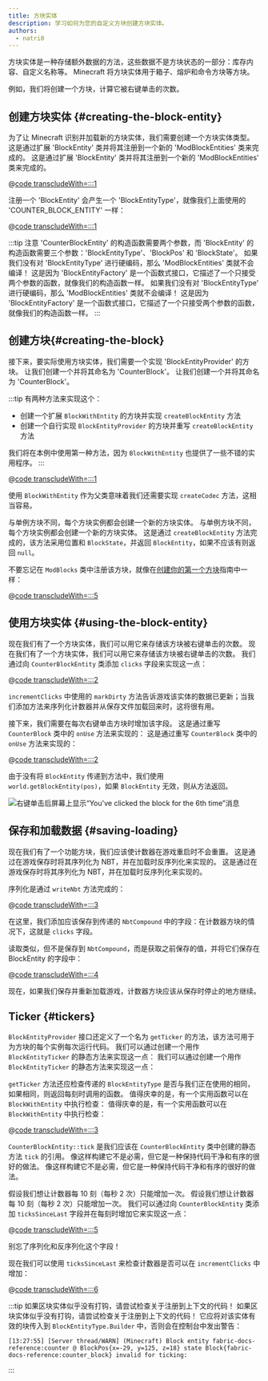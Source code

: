 ```yaml
---
title: 方块实体
description: 学习如何为您的自定义方块创建方块实体。
authors:
  - natri0
---
```


方块实体是一种存储额外数据的方法，这些数据不是方块状态的一部分：库存内容、自定义名称等。
Minecraft 将方块实体用于箱子、熔炉和命令方块等方块。

例如，我们将创建一个方块，计算它被右键单击的次数。

## 创建方块实体 {#creating-the-block-entity}

为了让 Minecraft 识别并加载新的方块实体，我们需要创建一个方块实体类型。 这是通过扩展 'BlockEntity' 类并将其注册到一个新的 'ModBlockEntities' 类来完成的。 这是通过扩展 'BlockEntity' 类并将其注册到一个新的 'ModBlockEntities' 类来完成的。

@[code transcludeWith=:::1](@/reference/1.21.8/src/main/java/com/example/docs/block/entity/custom/CounterBlockEntity.java)

注册一个 'BlockEntity' 会产生一个 'BlockEntityType'，就像我们上面使用的 'COUNTER_BLOCK_ENTITY' 一样：

@[code transcludeWith=:::1](@/reference/1.21.8/src/main/java/com/example/docs/block/entity/ModBlockEntities.java)

:::tip
注意 'CounterBlockEntity' 的构造函数需要两个参数，而 'BlockEntity' 的构造函数需要三个参数：'BlockEntityType'、'BlockPos' 和 'BlockState'。
如果我们没有对 'BlockEntityType' 进行硬编码，那么 'ModBlockEntities' 类就不会编译！ 这是因为 'BlockEntityFactory' 是一个函数式接口，它描述了一个只接受两个参数的函数，就像我们的构造函数一样。
如果我们没有对 'BlockEntityType' 进行硬编码，那么 'ModBlockEntities' 类就不会编译！ 这是因为 'BlockEntityFactory' 是一个函数式接口，它描述了一个只接受两个参数的函数，就像我们的构造函数一样。
:::

## 创建方块{#creating-the-block}

接下来，要实际使用方块实体，我们需要一个实现 'BlockEntityProvider' 的方块。 让我们创建一个并将其命名为 'CounterBlock'。 让我们创建一个并将其命名为 'CounterBlock'。

:::tip
有两种方法来实现这个：

- 创建一个扩展 `BlockWithEntity` 的方块并实现 `createBlockEntity` 方法
- 创建一个自行实现 `BlockEntityProvider` 的方块并重写 `createBlockEntity` 方法

我们将在本例中使用第一种方法，因为 `BlockWithEntity` 也提供了一些不错的实用程序。
:::

@[code transcludeWith=:::1](@/reference/1.21.8/src/main/java/com/example/docs/block/custom/CounterBlock.java)

使用 `BlockWithEntity` 作为父类意味着我们还需要实现 `createCodec` 方法，这相当容易。

与单例方块不同，每个方块实例都会创建一个新的方块实体。 与单例方块不同，每个方块实例都会创建一个新的方块实体。 这是通过 `createBlockEntity` 方法完成的，该方法采用位置和 `BlockState`，并返回 `BlockEntity`，如果不应该有则返回 `null`。

不要忘记在 `ModBlocks` 类中注册该方块，就像在[创建你的第一个方块](../blocks/first-block)指南中一样：

@[code transcludeWith=:::5](@/reference/1.21.8/src/main/java/com/example/docs/block/ModBlocks.java)

## 使用方块实体 {#using-the-block-entity}

现在我们有了一个方块实体，我们可以用它来存储该方块被右键单击的次数。 现在我们有了一个方块实体，我们可以用它来存储该方块被右键单击的次数。 我们通过向 `CounterBlockEntity` 类添加 `clicks` 字段来实现这一点：

@[code transcludeWith=:::2](@/reference/1.21.8/src/main/java/com/example/docs/block/entity/custom/CounterBlockEntity.java)

`incrementClicks` 中使用的 `markDirty` 方法告诉游戏该实体的数据已更新；当我们添加方法来序列化计数器并从保存文件加载回来时，这将很有用。

接下来，我们需要在每次右键单击方块时增加该字段。 这是通过重写 `CounterBlock` 类中的 `onUse` 方法来实现的： 这是通过重写 `CounterBlock` 类中的 `onUse` 方法来实现的：

@[code transcludeWith=:::2](@/reference/1.21.8/src/main/java/com/example/docs/block/custom/CounterBlock.java)

由于没有将 `BlockEntity` 传递到方法中，我们使用 `world.getBlockEntity(pos)`，如果 `BlockEntity` 无效，则从方法返回。

![右键单击后屏幕上显示“You've clicked the block for the 6th time”消息](/assets/develop/blocks/block_entities_1.png)

## 保存和加载数据 {#saving-loading}

现在我们有了一个功能方块，我们应该使计数器在游戏重启时不会重置。 这是通过在游戏保存时将其序列化为 NBT，并在加载时反序列化来实现的。 这是通过在游戏保存时将其序列化为 NBT，并在加载时反序列化来实现的。

序列化是通过 `writeNbt` 方法完成的：

@[code transcludeWith=:::3](@/reference/1.21.8/src/main/java/com/example/docs/block/entity/custom/CounterBlockEntity.java)

在这里，我们添加应该保存到传递的 `NbtCompound` 中的字段：在计数器方块的情况下，这就是 `clicks` 字段。

读取类似，但不是保存到 `NbtCompound`，而是获取之前保存的值，并将它们保存在 BlockEntity 的字段中：

@[code transcludeWith=:::4](@/reference/1.21.8/src/main/java/com/example/docs/block/entity/custom/CounterBlockEntity.java)

现在，如果我们保存并重新加载游戏，计数器方块应该从保存时停止的地方继续。

## Ticker {#tickers}

`BlockEntityProvider` 接口还定义了一个名为 `getTicker` 的方法，该方法可用于为方块的每个实例每次运行代码。 我们可以通过创建一个用作 `BlockEntityTicker` 的静态方法来实现这一点： 我们可以通过创建一个用作 `BlockEntityTicker` 的静态方法来实现这一点：

`getTicker` 方法还应检查传递的 `BlockEntityType` 是否与我们正在使用的相同，如果相同，则返回每刻时调用的函数。 值得庆幸的是，有一个实用函数可以在 `BlockWithEntity` 中执行检查： 值得庆幸的是，有一个实用函数可以在 `BlockWithEntity` 中执行检查：

@[code transcludeWith=:::3](@/reference/1.21.8/src/main/java/com/example/docs/block/custom/CounterBlock.java)

`CounterBlockEntity::tick` 是我们应该在 `CounterBlockEntity` 类中创建的静态方法 `tick` 的引用。 像这样构建它不是必需，但它是一种保持代码干净和有序的很好的做法。 像这样构建它不是必需，但它是一种保持代码干净和有序的很好的做法。

假设我们想让计数器每 10 刻（每秒 2 次）只能增加一次。 假设我们想让计数器每 10 刻（每秒 2 次）只能增加一次。 我们可以通过向 `CounterBlockEntity` 类添加 `ticksSinceLast` 字段并在每刻时增加它来实现这一点：

@[code transcludeWith=:::5](@/reference/1.21.8/src/main/java/com/example/docs/block/entity/custom/CounterBlockEntity.java)

别忘了序列化和反序列化这个字段！

现在我们可以使用 `ticksSinceLast` 来检查计数器是否可以在 `incrementClicks` 中增加：

@[code transcludeWith=:::6](@/reference/1.21.8/src/main/java/com/example/docs/block/entity/custom/CounterBlockEntity.java)

:::tip
如果区块实体似乎没有打钩，请尝试检查关于注册到上下文的代码！ 如果区块实体似乎没有打钩，请尝试检查关于注册到上下文的代码！ 它应将对该实体有效的块传入到 `BlockEntityType.Builder` 中，否则会在控制台中发出警告：

```text
[13:27:55] [Server thread/WARN] (Minecraft) Block entity fabric-docs-reference:counter @ BlockPos{x=-29, y=125, z=18} state Block{fabric-docs-reference:counter_block} invalid for ticking:
```

:::
